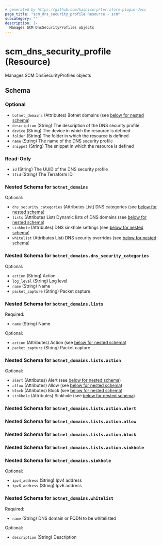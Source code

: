 ```yaml
---
# generated by https://github.com/hashicorp/terraform-plugin-docs
page_title: "scm_dns_security_profile Resource - scm"
subcategory: ""
description: |-
  Manages SCM DnsSecurityProfiles objects
---
```


# scm_dns_security_profile (Resource)

Manages SCM DnsSecurityProfiles objects



<!-- schema generated by tfplugindocs -->
## Schema

### Optional

- `botnet_domains` (Attributes) Botnet domains (see [below for nested schema](#nestedatt--botnet_domains))
- `description` (String) The description of the DNS security profile
- `device` (String) The device in which the resource is defined
- `folder` (String) The folder in which the resource is defined
- `name` (String) The name of the DNS security profile
- `snippet` (String) The snippet in which the resource is defined

### Read-Only

- `id` (String) The UUID of the DNS security profile
- `tfid` (String) The Terraform ID.

<a id="nestedatt--botnet_domains"></a>
### Nested Schema for `botnet_domains`

Optional:

- `dns_security_categories` (Attributes List) DNS categories (see [below for nested schema](#nestedatt--botnet_domains--dns_security_categories))
- `lists` (Attributes List) Dynamic lists of DNS domains (see [below for nested schema](#nestedatt--botnet_domains--lists))
- `sinkhole` (Attributes) DNS sinkhole settings (see [below for nested schema](#nestedatt--botnet_domains--sinkhole))
- `whitelist` (Attributes List) DNS security overrides (see [below for nested schema](#nestedatt--botnet_domains--whitelist))

<a id="nestedatt--botnet_domains--dns_security_categories"></a>
### Nested Schema for `botnet_domains.dns_security_categories`

Optional:

- `action` (String) Action
- `log_level` (String) Log level
- `name` (String) Name
- `packet_capture` (String) Packet capture


<a id="nestedatt--botnet_domains--lists"></a>
### Nested Schema for `botnet_domains.lists`

Required:

- `name` (String) Name

Optional:

- `action` (Attributes) Action (see [below for nested schema](#nestedatt--botnet_domains--lists--action))
- `packet_capture` (String) Packet capture

<a id="nestedatt--botnet_domains--lists--action"></a>
### Nested Schema for `botnet_domains.lists.action`

Optional:

- `alert` (Attributes) Alert (see [below for nested schema](#nestedatt--botnet_domains--lists--action--alert))
- `allow` (Attributes) Allow (see [below for nested schema](#nestedatt--botnet_domains--lists--action--allow))
- `block` (Attributes) Block (see [below for nested schema](#nestedatt--botnet_domains--lists--action--block))
- `sinkhole` (Attributes) Sinkhole (see [below for nested schema](#nestedatt--botnet_domains--lists--action--sinkhole))

<a id="nestedatt--botnet_domains--lists--action--alert"></a>
### Nested Schema for `botnet_domains.lists.action.alert`


<a id="nestedatt--botnet_domains--lists--action--allow"></a>
### Nested Schema for `botnet_domains.lists.action.allow`


<a id="nestedatt--botnet_domains--lists--action--block"></a>
### Nested Schema for `botnet_domains.lists.action.block`


<a id="nestedatt--botnet_domains--lists--action--sinkhole"></a>
### Nested Schema for `botnet_domains.lists.action.sinkhole`




<a id="nestedatt--botnet_domains--sinkhole"></a>
### Nested Schema for `botnet_domains.sinkhole`

Optional:

- `ipv4_address` (String) Ipv4 address
- `ipv6_address` (String) Ipv6 address


<a id="nestedatt--botnet_domains--whitelist"></a>
### Nested Schema for `botnet_domains.whitelist`

Required:

- `name` (String) DNS domain or FQDN to be whitelisted

Optional:

- `description` (String) Description
